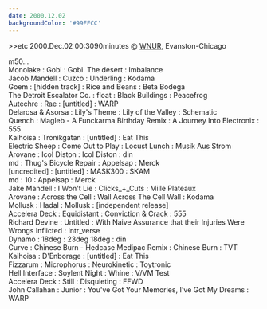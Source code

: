 ```yaml
---
date: 2000.12.02
backgroundColor: '#99FFCC'
---
```


\>>etc 2000.Dec.02 00:3090minutes @ [WNUR](http://www.wnur.org/), Evanston-Chicago  

m50...  
Monolake : Gobi : Gobi. The desert : Imbalance  
Jacob Mandell : Cuzco : Underling : Kodama  
Goem : \[hidden track\] : Rice and Beans : Beta Bodega  
The Detroit Escalator Co. : float : Black Buildings : Peacefrog  
Autechre : Rae : \[untitled\] : WARP  
Delarosa & Asorsa : Lily's Theme : Lily of the Valley : Schematic  
Quench : Magleb - A Funckarma Birthday Remix : A Journey Into Electronix : 555  
Kaihoisa : Tronikgatan : \[untitled\] : Eat This  
Electric Sheep : Come Out to Play : Locust Lunch : Musik Aus Strom  
Arovane : Icol Diston : Icol Diston : din  
md : Thug's Bicycle Repair : Appelsap : Merck  
\[uncredited\] : \[untitled\] : MASK300 : SKAM  
md : 10 : Appelsap : Merck  
Jake Mandell : I Won't Lie : Clicks\_+\_Cuts : Mille Plateaux  
Arovane : Across the Cell : Wall Across The Cell Wall : Kodama  
Mollusk : Hadal : Mollusk : \[independent release\]  
Accelera Deck : Equidistant : Conviction & Crack : 555  
Richard Devine : Untitled : With Naive Assurance that their Injuries Were Wrongs Inflicted : Intr\_verse  
Dynamo : 18deg : 23deg 18deg : din  
Curve : Chinese Burn - Hedcase Medipac Remix : Chinese Burn : TVT  
Kaihoisa : D'Enborage : \[untitled\] : Eat This  
Fizzarum : Microphorus : Neurokinetic : Toytronic  
Hell Interface : Soylent Night : Whine : V/VM Test  
Accelera Deck : Still : Disquieting : FFWD  
John Callahan : Junior : You've Got Your Memories, I've Got My Dreams : WARP